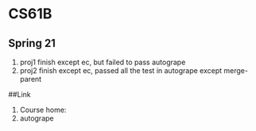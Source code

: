 # CS61B
## Spring 21
<ol>
<li>proj1 finish except ec, but failed to pass autogrape</li>
<li>proj2 finish except ec, passed all the test in autogrape except merge-parent</li>
</ol>
##Link
<ol>
<li>Course home:<https://sp21.datastructur.es/index.html></li>
<li>autogrape<https://www.gradescope.com/courses/137626></li>
</ol>
